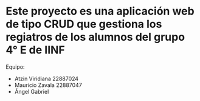 # Este proyecto es una aplicación web de tipo CRUD que gestiona los regiatros de los alumnos del grupo 4° E de IINF

Equipo:

* Atzin Viridiana 22887024
* Mauricio Zavala 22887047
* Ángel Gabriel

  
  
